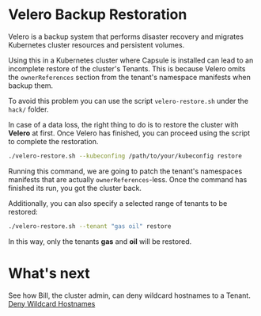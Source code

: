 # Velero Backup Restoration

Velero is a backup system that performs disaster recovery and migrates Kubernetes cluster resources and persistent volumes.

Using this in a Kubernetes cluster where Capsule is installed can lead to an incomplete restore of the cluster's Tenants. This is because Velero omits the `ownerReferences` section from the tenant's namespace manifests when backup them.

To avoid this problem you can use the script `velero-restore.sh` under the `hack/` folder.

In case of a data loss, the right thing to do is to restore the cluster with **Velero** at first. Once Velero has finished, you can proceed using the script to complete the restoration.

```bash
./velero-restore.sh --kubeconfing /path/to/your/kubeconfig restore
```

Running this command, we are going to patch the tenant's namespaces manifests that are actually `ownerReferences`-less. Once the command has finished its run, you got the cluster back.

Additionally, you can also specify a selected range of tenants to be restored:

```bash
./velero-restore.sh --tenant "gas oil" restore
```

In this way, only the tenants **gas** and **oil** will be restored.

# What's next

See how Bill, the cluster admin, can deny wildcard hostnames to a Tenant. [Deny Wildcard Hostnames](./deny-wildcard-hostnames.md)